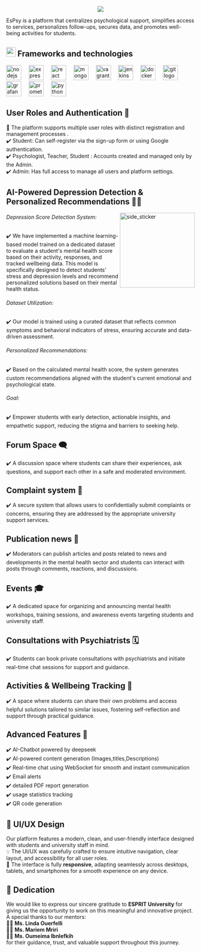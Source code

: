 <p align="center">
  <a href="https://github.com/DenverCoder1/readme-typing-svg"><img src="https://readme-typing-svg.herokuapp.com?font=Time+New+Roman&color=cyan&size=25&center=true&vCenter=true&width=600&height=100&lines=EsPsy..&hearts;++;"></a>
</p>  


EsPsy is a platform that centralizes psychological support, simplifies access to services, personalizes follow-ups, secures data, and promotes well-being activities for students.


## <img src="https://media2.giphy.com/media/QssGEmpkyEOhBCb7e1/giphy.gif?cid=ecf05e47a0n3gi1bfqntqmob8g9aid1oyj2wr3ds3mg700bl&rid=giphy.gif" width ="25"> Frameworks and technologies  
<p align="left">
<img src="https://cdn.jsdelivr.net/gh/devicons/devicon/icons/nodejs/nodejs-original.svg" height="40" alt="nodejs logo"  />
<img width="12" />
<img src="https://skillicons.dev/icons?i=express" height="40" alt="express logo"  />
<img width="12" />
<img src="https://cdn.jsdelivr.net/gh/devicons/devicon/icons/react/react-original.svg" height="40" alt="react logo"  />
<img width="12" />
<img src="https://cdn.simpleicons.org/mongodb/47A248" height="40" alt="mongodb logo"  />
<img width="12" />
<img src="https://cdn.jsdelivr.net/gh/devicons/devicon/icons/vagrant/vagrant-original.svg" height="40" alt="vagrant logo"  />
<img width="12" />
<img src="https://skillicons.dev/icons?i=jenkins" height="40" alt="jenkins logo"  />
<img width="12" />
<img src="https://cdn.jsdelivr.net/gh/devicons/devicon/icons/docker/docker-plain-wordmark.svg" height="40" alt="docker logo"  />
<img width="12" />
<img src="https://cdn.jsdelivr.net/gh/devicons/devicon/icons/git/git-original.svg" height="40" alt="git logo"  />
<img width="12" />
<img src="https://cdn.simpleicons.org/grafana/F46800" height="40" alt="grafana logo"  />
<img width="12" />
<img src="https://cdn.jsdelivr.net/gh/devicons/devicon/icons/prometheus/prometheus-original.svg" height="40" alt="prometheus logo"  />
<img width="12" />
<img src="https://cdn.jsdelivr.net/gh/devicons/devicon/icons/python/python-original.svg" height="40" alt="python logo"  />
</p>  

## User Roles and Authentication 👥 
🚀 The platform supports multiple user roles with distinct registration and management processes .  
✔️ Student: Can self-register via the sign-up form or using Google authentication.  
✔️ Psychologist, Teacher, Student : Accounts created and managed only by the Admin.  
✔️ Admin: Has full access to manage all users and platform settings.  

## AI-Powered Depression Detection & Personalized Recommendations 🤖🧠
<img align="right" width=200px height=200px alt="side_sticker" src="https://media.giphy.com/media/TEnXkcsHrP4YedChhA/giphy.gif" />  

###### Depression Score Detection System:
✔️ We have implemented a machine learning-based model trained on a dedicated dataset to evaluate a student's mental health score based on their activity, responses, and tracked wellbeing data. This model is specifically designed to detect students' stress and depression levels and recommend personalized solutions based on their mental health status.

###### Dataset Utilization:
✔️ Our model is trained using a curated dataset that reflects common symptoms and behavioral indicators of stress, ensuring accurate and data-driven assessment.

###### Personalized Recommendations:
✔️ Based on the calculated mental health score, the system generates custom recommendations aligned with the student's current emotional and psychological state.

###### Goal:
✔️ Empower students with early detection, actionable insights, and empathetic support, reducing the stigma and barriers to seeking help.

## Forum Space 🗨️
✔️ A discussion space where students can share their experiences, ask questions, and support each other in a safe and moderated environment.  

## Complaint system 📩
✔️ A secure system that allows users to confidentially submit complaints or concerns, ensuring they are addressed by the appropriate university support services.  

## Publication news 📰 
✔️ Moderators can publish articles and posts related to news and developments in the mental health sector and students can interact with posts through comments, reactions, and discussions.  

##  Events 🎓 
✔️ A dedicated space for organizing and announcing mental health workshops, training sessions, and awareness events targeting students and university staff.  

## Consultations with Psychiatrists 🗓️  
✔️ Students can book private consultations with psychiatrists and initiate real-time chat sessions for support and guidance.    

## Activities & Wellbeing Tracking 🧠  
✔️ A space where students can share their own problems and access helpful solutions tailored to similar issues, fostering self-reflection and support through practical guidance.   

## Advanced Features 🚀  
✔️ AI-Chatbot powered by deepseek  
✔️ AI-powered content generation (Images,titles,Descriptions)    
✔️ Real-time chat using WebSocket for smooth and instant communication    
✔️ Email alerts    
✔️ detailed PDF report generation  
✔️ usage statistics tracking    
✔️ QR code generation      
 

## 🎨 UI/UX Design  
Our platform features a modern, clean, and user-friendly interface designed with students and university staff in mind.  
💡 The UI/UX was carefully crafted to ensure intuitive navigation, clear layout, and accessibility for all user roles.  
📱 The interface is fully **responsive**, adapting seamlessly across desktops, tablets, and smartphones for a smooth experience on any device.   

## 🙏 Dedication
We would like to express our sincere gratitude to **ESPRIT University** for giving us the opportunity to work on this meaningful and innovative project.  
A special thanks to our mentors:  
👩‍🏫 **Ms. Linda Ouerfelli**  
👩‍🏫 **Ms. Mariem Mriri**  
👩‍🏫 **Ms. Oumeima Ibnlefkih**  
for their guidance, trust, and valuable support throughout this journey.

